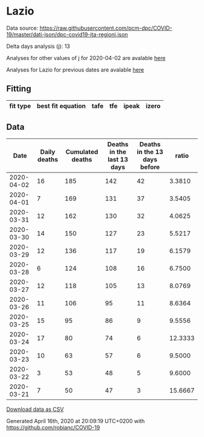# Lazio

Data source: https://raw.githubusercontent.com/pcm-dpc/COVID-19/master/dati-json/dpc-covid19-ita-regioni.json

Delta days analysis (j): 13

Analyses for other values of j for 2020-04-02 are avalable [here](../2020-04-02/README.md)

Analyses for Lazio for previous dates are avalable [here](../README.md)

## Fitting 
|fit type|best fit equation|tafe|tfe|ipeak|izero|
|-------|-----|--------|------|---|---|

## Data
|Date|Daily deaths|Cumulated deaths|Deaths in the last 13 days|Deaths in the 13 days before|ratio|
|----|----------|-----------|-------|--------------------|-----|
|2020-04-02|16|185|142|42|3.3810|
|2020-04-01|7|169|131|37|3.5405|
|2020-03-31|12|162|130|32|4.0625|
|2020-03-30|14|150|127|23|5.5217|
|2020-03-29|12|136|117|19|6.1579|
|2020-03-28|6|124|108|16|6.7500|
|2020-03-27|12|118|105|13|8.0769|
|2020-03-26|11|106|95|11|8.6364|
|2020-03-25|15|95|86|9|9.5556|
|2020-03-24|17|80|74|6|12.3333|
|2020-03-23|10|63|57|6|9.5000|
|2020-03-22|3|53|48|5|9.6000|
|2020-03-21|7|50|47|3|15.6667|

[Download data as CSV](COVID-19_lazio_j13_2020-04-02.csv)

Generated April 16th, 2020 at 20:09:19 UTC+0200 with https://github.com/robianc/COVID-19
